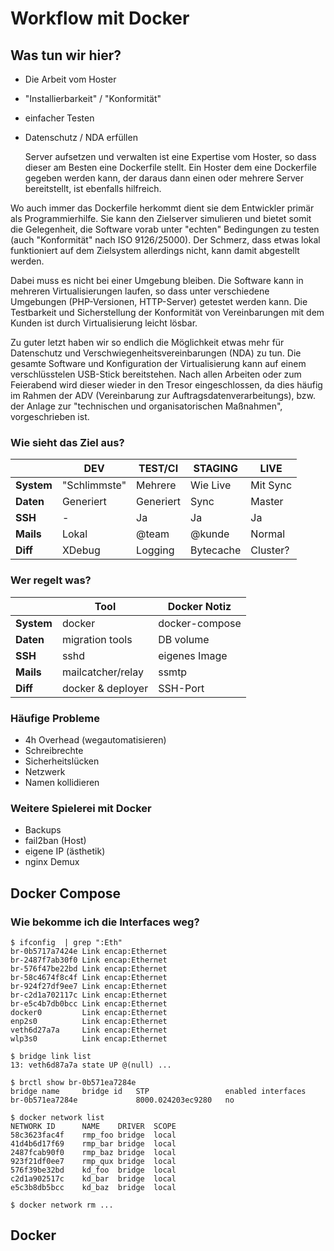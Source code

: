 # Workflow mit Docker



## Was tun wir hier?

- Die Arbeit vom Hoster
- "Installierbarkeit" / "Konformität"
- einfacher Testen
- Datenschutz / NDA erfüllen

  Server aufsetzen und verwalten ist eine Expertise vom Hoster,
so dass dieser am Besten eine Dockerfile stellt.
Ein Hoster dem eine Dockerfile gegeben werden kann,
der daraus dann einen oder mehrere Server bereitstellt,
ist ebenfalls hilfreich.

Wo auch immer das Dockerfile herkommt dient sie dem Entwickler
primär als Programmierhilfe.
Sie kann den Zielserver simulieren
und bietet somit die Gelegenheit,
die Software vorab unter "echten" Bedingungen zu testen
(auch "Konformität" nach ISO 9126/25000).
Der Schmerz,
dass etwas lokal funktioniert auf dem Zielsystem allerdings nicht,
kann damit abgestellt werden.

Dabei muss es nicht bei einer Umgebung bleiben.
Die Software kann in mehreren Virtualisierungen laufen,
so dass unter verschiedene Umgebungen (PHP-Versionen, HTTP-Server)
getestet werden kann.
Die Testbarkeit
und Sicherstellung der Konformität von Vereinbarungen mit dem Kunden
ist durch Virtualisierung leicht lösbar.

Zu guter letzt haben wir so endlich die Möglichkeit
etwas mehr für Datenschutz
und Verschwiegenheitsvereinbarungen (NDA) zu tun.
Die gesamte Software
und Konfiguration der Virtualisierung
kann auf einem verschlüsstelen USB-Stick bereitstehen.
Nach allen Arbeiten
oder zum Feierabend wird dieser wieder in den Tresor eingeschlossen,
da dies häufig im Rahmen der
ADV (Vereinbarung zur Auftragsdatenverarbeitungs),
bzw. der Anlage zur "technischen und organisatorischen Maßnahmen",
vorgeschrieben ist.


### Wie sieht das Ziel aus?

|               | DEV           | TEST/CI   | STAGING   | LIVE
| -------       |-------------  |---------- |---------- |---------
| **System**    | "Schlimmste"  | Mehrere   | Wie Live  | Mit Sync
| **Daten**     | Generiert     | Generiert | Sync      | Master
| **SSH**       | -             | Ja        | Ja        | Ja
| **Mails**     | Lokal         | @team     | @kunde    | Normal
| **Diff**      | XDebug        | Logging   | Bytecache | Cluster?


### Wer regelt was?

|               | Tool              | Docker Notiz  |
| -------       | ------------      | ------------- |
| **System**    | docker            | docker-compose|
| **Daten**     | migration tools   | DB volume     |
| **SSH**       | sshd              | eigenes Image |
| **Mails**     | mailcatcher/relay | ssmtp         |
| **Diff**      | docker & deployer | SSH-Port      |


### Häufige Probleme

- 4h Overhead (wegautomatisieren)
- Schreibrechte
- Sicherheitslücken
- Netzwerk
- Namen kollidieren


### Weitere Spielerei mit Docker

- Backups
- fail2ban (Host)
- eigene IP (ästhetik)
- nginx Demux



## Docker Compose

<i class="em em-astonished"></i>
<i class="em em-kiss"></i>
<i class="em em-angry"></i>
<i class="em em-confused"></i>


### Wie bekomme ich die Interfaces weg?

```
$ ifconfig  | grep ":Eth"
br-0b5717a7424e Link encap:Ethernet  
br-2487f7ab30f0 Link encap:Ethernet  
br-576f47be22bd Link encap:Ethernet  
br-58c4674f8c4f Link encap:Ethernet  
br-924f27df9ee7 Link encap:Ethernet  
br-c2d1a702117c Link encap:Ethernet  
br-e5c4b7db0bcc Link encap:Ethernet  
docker0         Link encap:Ethernet  
enp2s0          Link encap:Ethernet  
veth6d27a7a     Link encap:Ethernet  
wlp3s0          Link encap:Ethernet
```


```
$ bridge link list
13: veth6d87a7a state UP @(null) ...

$ brctl show br-0b571ea7284e
bridge name     bridge id   STP                 enabled interfaces
br-0b571ea7284e             8000.024203ec9280   no
```


```
$ docker network list
NETWORK ID      NAME    DRIVER  SCOPE
58c3623fac4f    rmp_foo bridge  local
41d4b6d17f69    rmp_bar bridge  local
2487fcab90f0    rmp_baz bridge  local
923f21df0ee7    rmp_qux bridge  local
576f39be32bd    kd_foo  bridge  local
c2d1a902517c    kd_bar  bridge  local
e5c3b8db5bcc    kd_baz  bridge  local

$ docker network rm ...
```



## Docker

<i class="em em-hurtrealbad"></i>
<i class="em em-construction"></i>
<i class="em em-hand"></i>
<i class="em em-cookie"></i>
